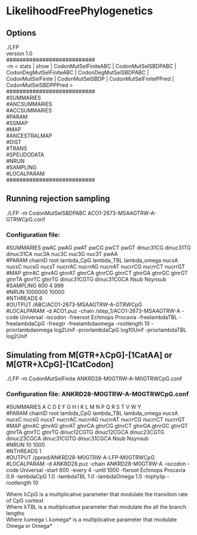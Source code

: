 # LikelihoodFreePhylogenetics<br>
## Options <br>
./LFP <br>
version 1.0 <br>
\########################### <br>
-m < stats | show | CodonMutSelFiniteABC | CodonMutSelSBDPABC | CodonDegMutSelFiniteABC | CodonDegMutSelSBDPABC | CodonMutSelFinite | CodonMutSelSBDP | CodonMutSelFinitePPred | CodonMutSelSBDPPPred > <controlfile> <br>
\###########################<br>
\#SUMMARIES<br>
\#ANCSUMMARIES<br>
\#ACCSUMMARIES<br>
\#PARAM<br>
\#SSMAP<br>
\#MAP<br>
\#ANCESTRALMAP<br>
\#DIST<br>
\#TRANS<br>
\#SPEUDODATA<br>
\#NRUN<br>
\#SAMPLING<br>
\#LOCALPARAM<br>
\###########################<br>


## Running rejection sampling<br> 
./LFP -m CodonMutSelSBDPABC ACO1-2673-MSAAGTRW-A-GTRWCpG.conf<br>

### Configuration file:<br> 
\#SUMMARIES	pwAC	pwAG	pwAT	pwCG	pwCT	pwGT	dinuc31CG	dinuc31TG	dinuc31CA	nuc3A	nuc3C	nuc3G	nuc3T	pwAA<br>
\#PARAM	chainID	root	lambda_CpG	lambda_TBL	lambda_omega	nucsA	nucsC	nucsG	nucsT	nucrrAC	nucrrAG	nucrrAT	nucrrCG	nucrrCT	nucrrGT<br>
\#MAP	gtnrAC	gtnrAG	gtnrAT	gtnrCA	gtnrCG	gtnrCT	gtnrGA	gtnrGC	gtnrGT	gtnrTA	gtnrTC	gtnrTG	dinuc31CGTG	dinuc31CGCA	Nsub	Nsynsub<br>
\#SAMPLING 600 4 999<br>
\#NRUN 1000000 10000<br>
\#NTHREADS 6<br>
\#OUTPUT /ABC/ACO1-2673-MSAAGTRW-A-GTRWCpG<br>
\#LOCALPARAM -d ACO1.puz -chain /step_1/ACO1-2673-MSAAGTRW-A -code Universal -iscodon -freeroot Echinops Procavia -freelambdaTBL -freelambdaCpG -freegtr -freelambdaomega -rootlength 10 -priorlambdaomega log2Unif -priorlambdaCpG log10Unif -priorlambdaTBL log2Unif<br>

## Simulating from M[GTR+λCpG]-[1CatAA] or M[GTR+λCpG]-[1CatCodon]<br>

./LFP -m CodonMutSelFinite ANKRD28-M0GTRW-A-M0GTRWCpG.conf<br>

### Configuration file: ANKRD28-M0GTRW-A-M0GTRWCpG.conf<br>

\#SUMMARIES  A C D E F G H I K L M N P Q R S T V W Y <br>
\#PARAM  chainID root    lambda_CpG  lambda_TBL  lambda_omega    nucsA   nucsC   nucsG   nucsT   nucrrAC nucrrAG nucrrAT nucrrCG nucrrCT nucrrGT <br>
\#MAP    gtnrAC  gtnrAG  gtnrAT  gtnrCA  gtnrCG  gtnrCT  gtnrGA  gtnrGC  gtnrGT  gtnrTA  gtnrTC  gtnrTG  dinuc12CGTG dinuc12CGCA dinuc23CGTG dinuc23CGCA dinuc31CGTG dinuc31CGCA Nsub  Nsynsub <br>
\#NRUN 10 1000 <br>
\#NTHREADS 1 <br>
\#OUTPUT /ppred/ANKRD28-M0GTRW-A-LFP-M0GTRWCpG <br>
\#LOCALPARAM -d ANKRD28.puz -chain ANKRD28-M0GTRW-A -iscodon -code Universal -start 600 -every 4 -until 1000 -fixroot Echinops Procavia 0.9 -lambdaCpG 1.0 -lambdaTBL 1.0 -lambdaOmega 1.0 -tophylip -rootlength 10 <br>

Where  λCpG is a multiplicative parameter that modulate the transition rate of CpG context<br>
Where  λTBL is a multiplicative parameter that modulate the all the branch lengths<br>
Where  λomega \  λomega* is a multiplicative parameter that modulate Omega or Omega*<br>






